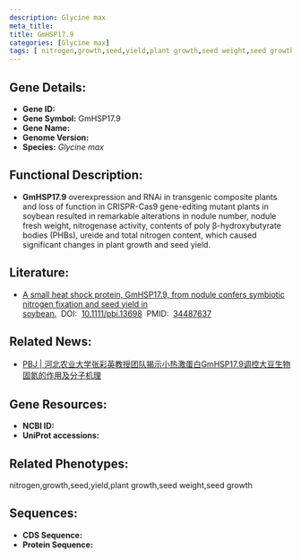 ```yaml
---
description: Glycine max
meta_title:
title: GmHSP17.9
categories: [Glycine max]
tags: [ nitrogen,growth,seed,yield,plant growth,seed weight,seed growth ]
---
```


## Gene Details:
- **Gene ID:**	[]()
- **Gene Symbol:** GmHSP17.9
- **Gene Name:** 
- **Genome Version:** []()
- **Species:** *Glycine max*

## Functional Description:
   - **GmHSP17.9** overexpression and RNAi in transgenic composite plants and loss of function in CRISPR-Cas9 gene-editing mutant plants in soybean resulted in remarkable alterations in nodule number, nodule fresh weight, nitrogenase activity, contents of poly β-hydroxybutyrate bodies (PHBs), ureide and total nitrogen content, which caused significant changes in plant growth and seed yield.

## Literature:
   - [A small heat shock protein, GmHSP17.9, from nodule confers symbiotic nitrogen fixation and seed yield in soybean.]( https://onlinelibrary.wiley.com/doi/10.1111/pbi.13698)&nbsp;&nbsp;DOI:&nbsp;&nbsp;[10.1111/pbi.13698](https://onlinelibrary.wiley.com/doi/10.1111/pbi.13698)&nbsp;&nbsp;PMID:&nbsp;&nbsp;[34487637](https://pubmed.ncbi.nlm.nih.gov/34487637/)

## Related News:
   - [PBJ | 河北农业大学张彩英教授团队揭示小热激蛋白GmHSP17.9调控大豆生物固氮的作用及分子机理](https://mp.weixin.qq.com/s?__biz=Mzg3MDEwNDEyMg==&mid=2247516941&idx=2&sn=ef42d2d3fc7904bb9da6246b82ac7cb2&chksm=ce902e58f9e7a74e9523d03952bf25689fe73cdffe3aa7589f9606492c4d520345c0834af517&scene=27#wechat_redirect)

## Gene Resources:
- **NCBI ID:** [](https://www.ncbi.nlm.nih.gov/gene/?term=)
- **UniProt accessions:** [](https://www.uniprot.org/uniprotkb//entry)

## Related Phenotypes:
nitrogen,growth,seed,yield,plant growth,seed weight,seed growth

## Sequences:
- **CDS Sequence:**
- **Protein Sequence:**
